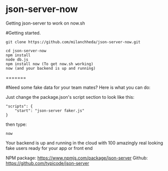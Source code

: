 # json-server-now
Getting json-server to work on now.sh

#Getting started.
```
git clone https://github.com/milanchheda/json-server-now.git

cd json-server-now
npm install
node db.js
npm install now (To get now.sh working)
now (and your backend is up and running)
```
=======

#Need some fake data for your team mates? Here is what you can do:

Just change the package.json's script section to look like this:

```
"scripts": {
    "start": "json-server faker.js"
}
```

then type:
```
now
```

Your backend is up and running in the cloud with 100 amazingly real looking fake users ready for your app or front end

NPM package: https://www.npmjs.com/package/json-server
Github: https://github.com/typicode/json-server
